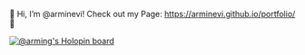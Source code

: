 👋 Hi, I’m @arminevi! Check out my Page: https://arminevi.github.io/portfolio/ 👀 


<!---
arminevi/arminevi is a ✨ special ✨ repository because its `README.md` (this file) appears on your GitHub profile.
You can click the Preview link to take a look at your changes.
--->
[![@arming's Holopin board](https://holopin.io/api/user/board?user=arming)](https://holopin.io/@arming)

